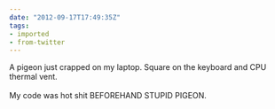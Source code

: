 ```yaml
---
date: "2012-09-17T17:49:35Z"
tags:
- imported
- from-twitter
---
```

A pigeon just crapped on my laptop. Square on the keyboard and CPU thermal vent.\
\
My code was hot shit BEFOREHAND STUPID PIGEON.

